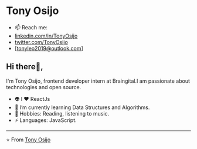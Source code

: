 # Tony Osijo

- 📫 Reach me: 
- [linkedin.com/in/TonyOsijo](https://www.linkedin.com/in/TonyOsijo/)
- [twitter.com/TonyOsijo](https://twitter.com/TonyOsijo)
- [tonyleo2019@outlook.com]

## Hi there👋, 
I'm Tony Osijo, frontend developer intern at Braingital.I am passionate about technologies and open source.


- 👽 I ❤️ ReactJs
- 🌱 I’m currently learning Data Structures and Algorithms.
- 💬 Hobbies: Reading, listening to music.
- ⚡ Languages: JavaScript.


---

⭐️ From [Tony Osijo](http://www.github.com/Lamarr99)

